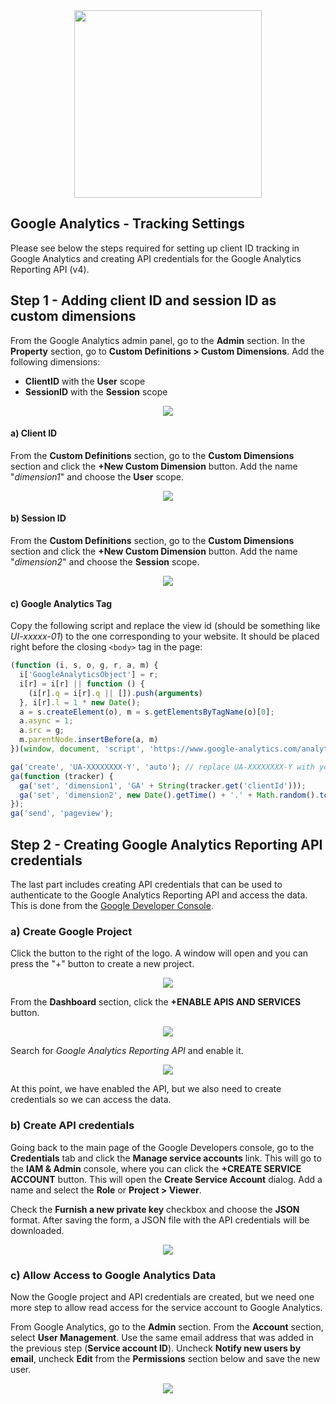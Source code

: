 <div align="center">
    <img src="https://storage.googleapis.com/morphl-docs/google-analytics-tracking/morphl-google-analytics.png" style="width:300px; height: auto;" />
</div>

## Google Analytics - Tracking Settings

Please see below the steps required for setting up client ID tracking in Google Analytics and creating API credentials for the Google Analytics Reporting API (v4).

## Step 1 - Adding client ID and session ID as custom dimensions

From the Google Analytics admin panel, go to the **Admin** section. In the **Property** section, go to **Custom Definitions > Custom Dimensions**. Add the following dimensions:

- **ClientID** with the **User** scope
- **SessionID** with the **Session** scope

<div align="center">
    <img src="https://storage.googleapis.com/morphl-docs/google-analytics-tracking/step2-ga-custom-dimensions.jpg" />
</div>

#### a) Client ID

From the **Custom Definitions** section, go to the **Custom Dimensions** section and click the **+New Custom Dimension** button. Add the name "*dimension1*" and choose the **User** scope.

<div align="center">
    <img src="https://storage.googleapis.com/morphl-docs/google-analytics-tracking/step3-ga-js-client-id.png" />
</div>

#### b) Session ID

From the **Custom Definitions** section, go to the **Custom Dimensions** section and click the **+New Custom Dimension** button. Add the name "*dimension2*" and choose the **Session** scope.

<div align="center">
    <img src="https://storage.googleapis.com/morphl-docs/google-analytics-tracking/step3-ga-js-session-id.png" />
</div>

#### c) Google Analytics Tag

Copy the following script and replace the view id (should be something like *UI-xxxxx-01*) to the one corresponding to your website. It should be placed right before the closing `<body>` tag in the page:

```JavaScript
(function (i, s, o, g, r, a, m) {
  i['GoogleAnalyticsObject'] = r;
  i[r] = i[r] || function () {
    (i[r].q = i[r].q || []).push(arguments)
  }, i[r].l = 1 * new Date();
  a = s.createElement(o), m = s.getElementsByTagName(o)[0];
  a.async = 1;
  a.src = g;
  m.parentNode.insertBefore(a, m)
})(window, document, 'script', 'https://www.google-analytics.com/analytics.js', 'ga');

ga('create', 'UA-XXXXXXXX-Y', 'auto'); // replace UA-XXXXXXXX-Y with your view id
ga(function (tracker) {
  ga('set', 'dimension1', 'GA' + String(tracker.get('clientId')));
  ga('set', 'dimension2', new Date().getTime() + '.' + Math.random().toString(36).substring(5));
});
ga('send', 'pageview');
```

## Step 2 - Creating Google Analytics Reporting API credentials

The last part includes creating API credentials that can be used to authenticate to the Google Analytics Reporting API and access the data. This is done from the [Google Developer Console](https://console.developers.google.com). 

### a) Create Google Project

Click the button to the right of the logo. A window will open and you can press the "+" button to create a new project.

<div align="center">
    <img src="https://storage.googleapis.com/morphl-docs/google-analytics-tracking/step4-create-project.jpg" />
</div>

From the **Dashboard** section, click the **+ENABLE APIS AND SERVICES** button. 

<div align="center">
    <img src="https://storage.googleapis.com/morphl-docs/google-analytics-tracking/step4-enable-reporting-api-1.jpg" />
</div>

Search for *Google Analytics Reporting API* and enable it.

<div align="center">
    <img src="https://storage.googleapis.com/morphl-docs/google-analytics-tracking/step4-enable-reporting-api-2.jpg" />
</div>

At this point, we have enabled the API, but we also need to create credentials so we can access the data.

### b) Create API credentials

Going back to the main page of the Google Developers console, go to the **Credentials** tab and click the **Manage service accounts** link. This will go to the **IAM & Admin** console, where you can click the **+CREATE SERVICE ACCOUNT** button. This will open the **Create Service Account** dialog. Add a name and select the **Role** or **Project > Viewer**.

Check the **Furnish a new private key** checkbox and choose the **JSON** format. After saving the form, a JSON file with the API credentials will be downloaded. 

<div align="center">
    <img src="https://storage.googleapis.com/morphl-docs/google-analytics-tracking/step4-create-service-account.jpg" />
</div>

### c) Allow Access to Google Analytics Data

Now the Google project and API credentials are created, but we need one more step to allow read access for the service account to Google Analytics. 

From Google Analytics, go to the **Admin** section. From the **Account** section, select **User Management**. Use the same email address that was added in the previous step (**Service account ID**). Uncheck **Notify new users by email**, uncheck **Edit** from the **Permissions** section below and save the new user.

<div align="center">
    <img src="https://storage.googleapis.com/morphl-docs/google-analytics-tracking/step4-ga-add-service-id.jpg" />
</div>
